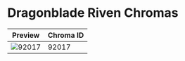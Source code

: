 # Dragonblade Riven Chromas

| Preview | Chroma ID |
|---------|-----------|
| ![92017](https://raw.communitydragon.org/latest/plugins/rcp-be-lol-game-data/global/default/v1/champion-chroma-images/92/92017.png) | 92017 |